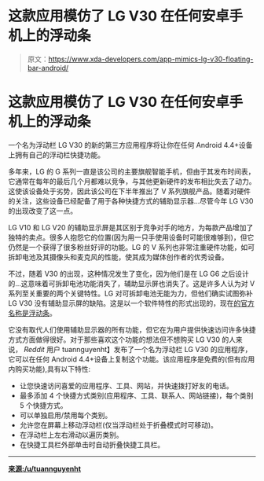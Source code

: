# 这款应用模仿了 LG V30 在任何安卓手机上的浮动条

> 原文：<https://www.xda-developers.com/app-mimics-lg-v30-floating-bar-android/>

# 这款应用模仿了 LG V30 在任何安卓手机上的浮动条

一个名为浮动栏 LG V30 的新的第三方应用程序将让你在任何 Android 4.4+设备上拥有自己的浮动栏快捷功能。

多年来，LG 的 G 系列一直是该公司的主要旗舰智能手机，但由于其发布时间表，它通常在每年的最后几个月都难以竞争，与其他更新硬件的发布相比失去了动力。这使该设备处于劣势，因此该公司在下半年推出了 V 系列旗舰产品。随着对硬件的关注，这些设备已经配备了用于各种快捷方式的辅助显示器...尽管今年 LG V30 的出现改变了这一点。

LG V10 和 LG V20 的辅助显示屏是其区别于竞争对手的地方，为每款产品增加了独特的卖点。很多人抱怨它的位置(因为用一只手使用设备时可能很难够到)，但它仍然是一个获得了很多粉丝好评的功能。LG 的 V 系列也非常注重硬件功能，如可拆卸电池及其摄像头和麦克风的性能，使其成为媒体创作者的优秀设备。

不过，随着 V30 的出现，这种情况发生了变化，因为他们是在 LG G6 之后设计的...这意味着可拆卸电池功能消失了，辅助显示屏也消失了。这是许多人认为对 V 系列至关重要的两个关键特性。LG 对可拆卸电池无能为力，但他们确实试图弥补 LG V30 没有辅助显示屏的缺陷。这是以一个软件特性的形式出现的，现在[的官方名称是浮动条](https://www.xda-developers.com/lg-v30-ux-6-0-floating-bar-graphy-cam/)。

它没有取代人们使用辅助显示器的所有功能，但它在为用户提供快速访问许多快捷方式方面做得很好。对于那些喜欢这个功能的想法但不想购买 LG V30 的人来说， *Reddit* 用户 tuannguyenht】发布了一个名为浮动栏 LG V30 的应用程序，它可以在任何 Android 4.4+设备上复制这个功能。该应用程序是免费的(但有应用内购买功能),具有以下特性:

*   让您快速访问喜爱的应用程序、工具、网站，并快速拨打好友的电话。
*   最多添加 4 个快捷方式类别(应用程序、工具、联系人、网站链接)，每个类别 5 个快捷方式。
*   可以单独启用/禁用每个类别。
*   允许您在屏幕上移动浮动栏(仅当浮动栏处于折叠模式时可移动)。
*   在浮动栏上左右滑动以遍历类别。
*   在快捷工具栏外部单击时自动折叠快捷工具栏。

* * *

[**来源:/u/tuannguyenht**](https://www.reddit.com/r/androidapps/comments/75gpc4/dev_i_created_a_floating_bar_like_the_one_in_lg/)